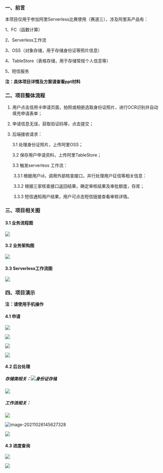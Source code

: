 ### 一、前言

本项目仅用于参加阿里Serverless比赛使用（赛道三），涉及阿里系产品有：

1、FC（函数计算）

2、Serverless工作流

3、OSS（对象存储，用于存储身份证等照片信息）

4、TableStore（表格存储，用于存储常规个人信息等）

5、短信服务

<b>注：具体项目详情及方案请查看ppt材料</b>

### 二、项目整体流程

1. 用户点击信用卡申请页面，拍照或相册选取身份证照片，进行OCR识别并自动填充申请表单； 

2. 申请信息无误，获取验证码等，点击提交； 

3. 后端接收请求： 

    3.1 处理身份证照片，上传阿里OSS； 

    3.2 保存用户申请资料，上传阿里TableStore； 

    3.3 触发serverless 工作流： 

    ​	3.3.1 根据用户id，调用外部核查接口，并行处理用户征信等相关信息： 

    ​	3.3.2 根据三家核查接口返回结果，确定审核结果及审批额度，存库； 

    ​	3.3.3 短信通知用户结果，用户可点击短信链接查看审核详情。

### 三、项目相关图

#### 3.1 业务流程图

![](assets/%E4%B8%9A%E5%8A%A1%E6%B5%81%E7%A8%8B%E5%9B%BE.png)

#### 3.2 业务架构图

![](assets/%E4%B8%9A%E5%8A%A1%E6%9E%B6%E6%9E%84%E5%9B%BE.png)

#### 3.3 Serverless工作流图

![](assets/Serverless%E5%B7%A5%E4%BD%9C%E6%B5%81%E5%9B%BE.png)

### 四、项目演示

<b>注：请使用手机操作</b>

#### 4.1 申请

![](assets/%E7%94%B3%E8%AF%B71.png)

![](assets/%E7%94%B3%E8%AF%B72.png)

![](assets/%E7%94%B3%E8%AF%B73.png)

![](assets/%E7%94%B3%E8%AF%B74.png)

#### 4.2 后台处理

##### 存储类相关：![身份证存储](assets/%E8%BA%AB%E4%BB%BD%E8%AF%81%E5%AD%98%E5%82%A8.png)

![](assets/%E4%B8%9A%E5%8A%A1%E6%95%B0%E6%8D%AE%E5%AD%98%E5%82%A8.png)

##### 工作流相关：

![](assets/%E5%B7%A5%E4%BD%9C%E6%B5%81%E6%89%A7%E8%A1%8C%E5%9B%BE.png)

![image-20211026145627328](assets//image-20211026145627328.png)

![](assets/%E5%B7%A5%E4%BD%9C%E6%B5%81%E4%BA%8B%E4%BB%B6%E8%AE%B0%E5%BD%95%E8%A1%A8.png)

#### 4.3 进度查询

![](assets/%E8%BF%9B%E5%BA%A6%E6%9F%A5%E8%AF%A2.png)

![](assets/%E6%9F%A5%E8%AF%A2%E7%BB%93%E6%9E%9C.png)

